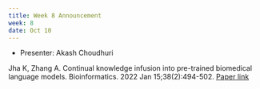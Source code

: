 ```yaml
---
title: Week 8 Announcement
week: 8
date: Oct 10
---
```


- Presenter: Akash Choudhuri

Jha K, Zhang A. Continual knowledge infusion into pre-trained biomedical language models. Bioinformatics. 2022 Jan 15;38(2):494-502.
[Paper link](https://academic.oup.com/bioinformatics/article/38/2/494/6374496)
